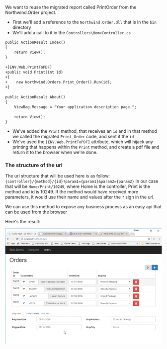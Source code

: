 ﻿We want to reuse the migrated report called PrintOrder from the Northwind.Order project.
* First we'll add a reference to the `Northwind.Order.dll` that is in the `bin` directory
* We'll add a call to it in the `Controllers\HomeController.cs`

```csdiff
public ActionResult Index()
{
    return View();
}

+[ENV.Web.PrintToPDF]
+public void Print(int id)
+{
+    new Northwind.Orders.Print_Order().Run(id);
+}

public ActionResult About()
{
    ViewBag.Message = "Your application description page.";

    return View();
}
```
* We've added the `Print` method, that receives an `id` and in that method we called the migrated `Print_Order` code, and sent it the `id`
* We've used the `[ENV.Web.PrintToPDF]` attribute, which will hijack any printing that happens within the `Print` method, and create a pdf file and return it to the browser when we're done.
### The structure of the url
The url structure that will be used here is as follow: `{controller}/{method}/{id}?param1={param1}&param2={param2}`
In our case that will be `Home/Print/10249`, where Home is the controller, Print is the method and id is 10249.
If the method would have received more parameters, it would use their name and values after the `?` sign in the url.

We can use this method to expose any business process as an easy api that can be used from the browser

Here's the result:

![2017 10 16 06H33 25](2017-10-16_06h33_25.gif)